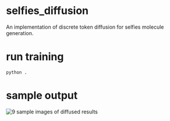 # selfies_diffusion
An implementation of discrete token diffusion for selfies molecule generation.

# run training
```python .```

# sample output
![9 sample images of diffused results](https://github.com/markohuang/selfies_diffusion/blob/main/results/3x3_grid.jpg "9 sample images of diffused results")